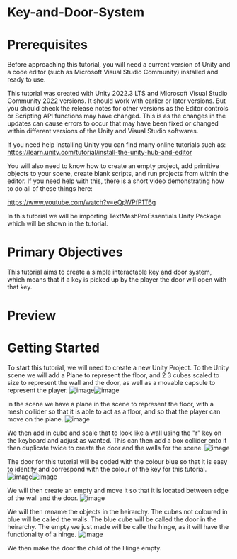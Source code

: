 # Key-and-Door-System

# Prerequisites
Before approaching this tutorial, you will need a current version of Unity and a code editor (such as Microsoft Visual Studio Community) installed and ready to use.

This tutorial was created with Unity 2022.3 LTS and Microsoft Visual Studio Community 2022 versions. It should work with earlier or later versions. But you should check the release notes for other versions as the Editor controls or Scripting API functions may have changed. This is as the changes in the updates can cause errors to occur that may have been fixed or changed within different versions of the Unity and Visual Studio softwares.

If you need help installing Unity you can find many online tutorials such as: https://learn.unity.com/tutorial/install-the-unity-hub-and-editor

You will also need to know how to create an empty project, add primitive objects to your scene, create blank scripts, and run projects from within the editor. If you need help with this, there is a short video demonstrating how to do all of these things here:

https://www.youtube.com/watch?v=eQpWPfP1T6g

In this tutorial we will be importing TextMeshProEssentials Unity Package which will be shown in the tutorial.

# Primary Objectives
This tutorial aims to create a simple interactable key and door system, which means that if a key is picked up by the player the door will open with that key. 

# Preview



# Getting Started
To start this tutorial, we will need to create a new Unity Project. To the Unity scene we will add a Plane to represent the floor, and 2 3 cubes scaled to size to represent the wall and the door, as well as a movable capsule to represent the player.
![image](https://github.com/user-attachments/assets/fab3d17b-80bd-486e-9e0d-1f3829155878)![image](https://github.com/user-attachments/assets/cc63c2d9-5de6-46e2-9fa6-e17418c33c84)

in the scene we have a plane in the scene to represent the floor, with a mesh collider so that it is able to act as a floor, and so that the player can move on the plane.
![image](https://github.com/user-attachments/assets/13ad3d45-4af0-4831-86f7-86e558ce25bc)

We then add in cube and scale that to look like a wall using the "r" key on the keyboard and adjust as wanted. This can then add a box collider onto it then duplicate twice to create the door and the walls for the scene.
![image](https://github.com/user-attachments/assets/a6c39aab-d6ef-4e9d-a61c-3e182283d8f8)

The door for this tutorial will be coded with the colour blue so that it is easy to identify and correspond with the colour of the key for this tutorial.
![image](https://github.com/user-attachments/assets/1b8a0104-9c66-41bb-ab9d-f9c991995153)![image](https://github.com/user-attachments/assets/23cf39f4-108e-4eb0-8a34-3dfc299ae6e5)

We will then create an empty and move it so that it is located between edge of the wall and the door.
![image](https://github.com/user-attachments/assets/94825b9a-033c-469a-9ea5-ba8ac8be60b0)

We will then rename the objects in the heirarchy. The cubes not coloured in blue will be called the walls. The blue cube will be called the door in the heirarchy. The empty we just made will be calle the hinge, as it will have the functionality of a hinge.
![image](https://github.com/user-attachments/assets/37854cd0-e4ad-43ae-b1fd-d81eb14c989c)

We then make the door the child of the Hinge empty.
